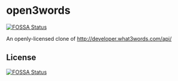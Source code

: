 # open3words
[![FOSSA Status](https://app.fossa.io/api/projects/git%2Bhttps%3A%2F%2Fgithub.com%2Fsirmmo%2Fopen3words.svg?type=shield)](https://app.fossa.io/projects/git%2Bhttps%3A%2F%2Fgithub.com%2Fsirmmo%2Fopen3words?ref=badge_shield)

An openly-licensed clone of http://developer.what3words.com/api/


## License
[![FOSSA Status](https://app.fossa.io/api/projects/git%2Bhttps%3A%2F%2Fgithub.com%2Fsirmmo%2Fopen3words.svg?type=large)](https://app.fossa.io/projects/git%2Bhttps%3A%2F%2Fgithub.com%2Fsirmmo%2Fopen3words?ref=badge_large)